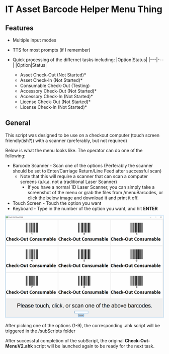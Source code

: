 # IT Asset Barcode Helper Menu Thing

## Features
* Multiple input modes
* TTS for most prompts (if I remember)
* Quick processing of the differnet tasks including:
|Option|Status|
|---|---|
|Option|Status|


	* Asset Check-Out	(Not Started)*
	* Asset Check-In	(Not Started)*
	* Consumable Check-Out (Testing)
	* Accessory Check-Out	(Not Started)*
	* Accessory Check-In	(Not Started)*
	* License Check-Out	(Not Started)*
	* License Check-In	(Not Started)*
	

## General
This script was designed to be use on a checkout computer (touch screen friendly(ish?)) with a scanner (preferably, but not required)

Below is what the menu looks like.  The operator can do one of the following:
* Barcode Scanner - Scan one of the options (Perferably the scanner should be set to Enter/Carriage Return/Line Feed after successful scan)
	* Note that this will require a scanner that can scan a computer screens (a.k.a. not a traditional Laser Scanner)
		* If you have a normal 1D Laser Scanner, you can simply take a screenshot of the menu or grab the files from /menuBarcodes, or click the below image and download it and print it off.
* Touch Screen - Touch the option you want
* Keyboard - Type in the number of the option you want, and hit **ENTER**


![alt text](/readmeImages/menu.png)

After picking one of the options (1-9), the corresponding .ahk script will be triggered in the /subScripts folder

After successful completion of the subScript, the original **Check-Out-MenuV2.ahk** script will be launched again to be ready for the next task.